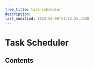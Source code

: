 ```yaml
---
tree_title: task-scheduler
description: 
last_modified: 2022-06-09T21:23:28.2328
---
```


# Task Scheduler

## Contents
